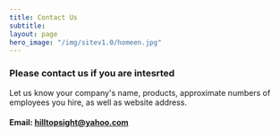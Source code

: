 ```yaml
---
title: Contact Us
subtitle: 
layout: page
hero_image: "/img/sitev1.0/homeen.jpg"
---
```


### Please contact us if you are intesrted 

Let us know your company's name, products, approximate numbers of employees you hire,
as well as website address.


#### Email: hilltopsight@yahoo.com


